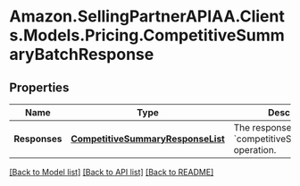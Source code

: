 # Amazon.SellingPartnerAPIAA.Clients.Models.Pricing.CompetitiveSummaryBatchResponse
## Properties

Name | Type | Description | Notes
------------ | ------------- | ------------- | -------------
**Responses** | [**CompetitiveSummaryResponseList**](CompetitiveSummaryResponseList.md) | The response list for the &#x60;competitiveSummaryBatch&#x60; operation. | 

[[Back to Model list]](../README.md#documentation-for-models) [[Back to API list]](../README.md#documentation-for-api-endpoints) [[Back to README]](../README.md)

